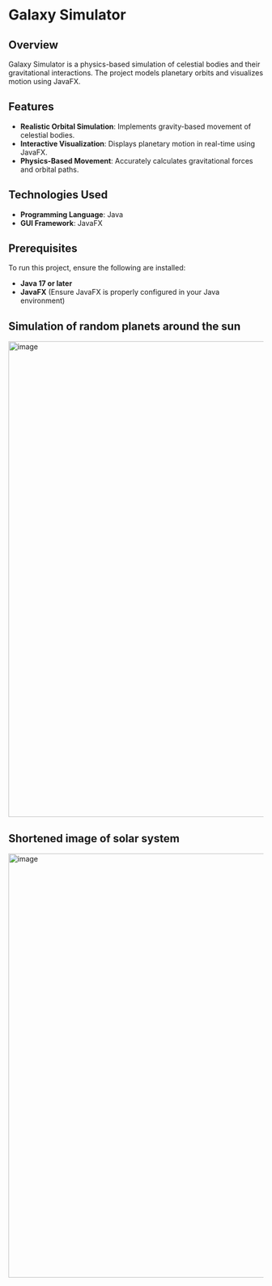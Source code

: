 # Galaxy Simulator

## Overview

Galaxy Simulator is a physics-based simulation of celestial bodies and their gravitational interactions. The project models planetary orbits and visualizes motion using JavaFX.

## Features

- **Realistic Orbital Simulation**: Implements gravity-based movement of celestial bodies.
- **Interactive Visualization**: Displays planetary motion in real-time using JavaFX.
- **Physics-Based Movement**: Accurately calculates gravitational forces and orbital paths.

## Technologies Used

- **Programming Language**: Java
- **GUI Framework**: JavaFX

## Prerequisites

To run this project, ensure the following are installed:

- **Java 17 or later**
- **JavaFX** (Ensure JavaFX is properly configured in your Java environment)

## Simulation of random planets around the sun 
<img width="940" alt="image" src="https://github.com/user-attachments/assets/177a63e2-c972-44e2-9169-9cb7d514d967" />

## Shortened image of solar system
<img width="838" alt="image" src="https://github.com/user-attachments/assets/2dbbaa15-5d39-4bfe-a19f-ded2fc74ef35" />
